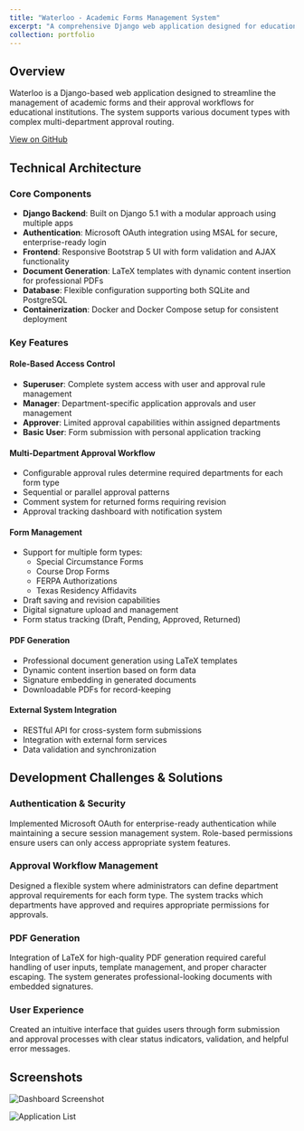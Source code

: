 ```yaml
---
title: "Waterloo - Academic Forms Management System"
excerpt: "A comprehensive Django web application designed for educational institutions to manage academic forms, approvals, and user authentication. This project implements a multi-department approval workflow system with role-based access control using Microsoft authentication.<br/><br/>The system manages various academic documents including Special Circumstance Forms, Course Drop Forms, FERPA Authorizations, and Texas Residency Affidavits. Forms progress through a customizable approval workflow involving different departments based on configurable business rules.<br/><br/>Key features include:<br/>• Microsoft OAuth integration for secure authentication<br/>• Role-based permissions (superuser, manager, approver, basic user)<br/>• Multi-department approval workflows<br/>• LaTeX-powered PDF generation<br/>• Digital signature management<br/>• External API integration for cross-system form submissions<br/>• Responsive Bootstrap UI with form validation<br/><br/>Technologies used:<br/>• Django 5.1<br/>• Microsoft Authentication Library (MSAL)<br/>• Bootstrap 5<br/>• LaTeX (pdflatex) for document generation<br/>• Docker/Docker Compose for containerization<br/>• SQLite/PostgreSQL databases<br/><br/>This project demonstrates my expertise in designing complex business workflow systems, implementing secure authentication, and creating intuitive user experiences for administrative applications.<br/><br/><div style='position:relative;padding-bottom:56.25%;height:0;overflow:hidden;'><iframe width='560' height='315' src='https://www.youtube.com/embed/vOjlviS9_8c' frameborder='0' allow='accelerometer; autoplay; clipboard-write; encrypted-media; gyroscope; picture-in-picture' allowfullscreen style='position:absolute;top:0;left:0;width:100%;height:100%;'></iframe></div><br/><img src='https://amuo007.github.io//images/Screenshot1.png'><br/><img src='https://amuo007.github.io//images/Screenshot9.png'>"
collection: portfolio
---
```




## Overview
Waterloo is a Django-based web application designed to streamline the management of academic forms and their approval workflows for educational institutions. The system supports various document types with complex multi-department approval routing.

[View on GitHub](https://github.com/Amuo007/COSC-4353-Group-Project/tree/main)

## Technical Architecture

### Core Components
- **Django Backend**: Built on Django 5.1 with a modular approach using multiple apps
- **Authentication**: Microsoft OAuth integration using MSAL for secure, enterprise-ready login
- **Frontend**: Responsive Bootstrap 5 UI with form validation and AJAX functionality
- **Document Generation**: LaTeX templates with dynamic content insertion for professional PDFs
- **Database**: Flexible configuration supporting both SQLite and PostgreSQL
- **Containerization**: Docker and Docker Compose setup for consistent deployment

### Key Features

#### Role-Based Access Control
- **Superuser**: Complete system access with user and approval rule management
- **Manager**: Department-specific application approvals and user management
- **Approver**: Limited approval capabilities within assigned departments
- **Basic User**: Form submission with personal application tracking

#### Multi-Department Approval Workflow
- Configurable approval rules determine required departments for each form type
- Sequential or parallel approval patterns
- Comment system for returned forms requiring revision
- Approval tracking dashboard with notification system

#### Form Management
- Support for multiple form types:
  - Special Circumstance Forms
  - Course Drop Forms
  - FERPA Authorizations
  - Texas Residency Affidavits
- Draft saving and revision capabilities
- Digital signature upload and management
- Form status tracking (Draft, Pending, Approved, Returned)

#### PDF Generation
- Professional document generation using LaTeX templates
- Dynamic content insertion based on form data
- Signature embedding in generated documents
- Downloadable PDFs for record-keeping

#### External System Integration
- RESTful API for cross-system form submissions
- Integration with external form services
- Data validation and synchronization

## Development Challenges & Solutions

### Authentication & Security
Implemented Microsoft OAuth for enterprise-ready authentication while maintaining a secure session management system. Role-based permissions ensure users can only access appropriate system features.

### Approval Workflow Management
Designed a flexible system where administrators can define department approval requirements for each form type. The system tracks which departments have approved and requires appropriate permissions for approvals.

### PDF Generation
Integration of LaTeX for high-quality PDF generation required careful handling of user inputs, template management, and proper character escaping. The system generates professional-looking documents with embedded signatures.

### User Experience
Created an intuitive interface that guides users through form submission and approval processes with clear status indicators, validation, and helpful error messages.



## Screenshots
![Dashboard Screenshot](https://amuo007.github.io//images/1.png)


![Application List](https://amuo007.github.io//images/3.png)
